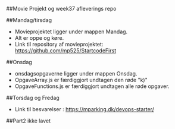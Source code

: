 ##Movie Projekt og week37 afleverings repo

##Mandag/tirsdag
- Movieprojektet ligger under mappen Mandag.
- Alt er oppe og køre.
- Link til repository af movieprojektet: https://github.com/mp525/StartcodeFirst

##Onsdag
- onsdagsopgaverne ligger under mappen Onsdag.
- OpgaveArray.js er færdiggjort undtagen den røde "k)"
- OpgaveFunctions.js er færdiggjort undtagen alle røde opgaver.

##Torsdag og Fredag
- Link til besvarelser : https://mparking.dk/devops-starter/

##Part2 ikke lavet
